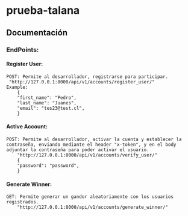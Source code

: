# prueba-talana

## Documentación


### EndPoints:
#### Register User:
    POST: Permite al desarrollador, registrarse para participar.
     "http://127.0.0.1:8000/api/v1/accounts/register_user/"
    Example:
        {
        "first_name": "Pedro",
        "last_name": "Juanes",
        "email": "tes23@test.cl",
        }
#### Active Account:
    POST: Permite al desarrollador, activar la cuenta y establecer la contraseña, enviando mediante el header "x-token", y en el body adjuntar la contraseña para poder activar el usuario.
        "http://127.0.0.1:8000/api/v1/accounts/verify_user/"
        {
        "password": "password",
        }


#### Generate Winner:
    GET: Permite generar un gandor aleatoriamente con los usuarios registrados.
        "http://127.0.0.1:8000/api/v1/accounts/generate_winner/"